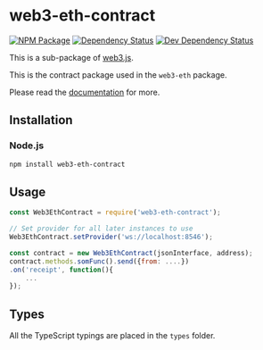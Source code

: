 # web3-eth-contract

[![NPM Package][npm-image]][npm-url] [![Dependency Status][deps-image]][deps-url] [![Dev Dependency Status][deps-dev-image]][deps-dev-url]

This is a sub-package of [web3.js][repo].

This is the contract package used in the `web3-eth` package.

Please read the [documentation][docs] for more.

## Installation

### Node.js

```bash
npm install web3-eth-contract
```

## Usage

```js
const Web3EthContract = require('web3-eth-contract');

// Set provider for all later instances to use
Web3EthContract.setProvider('ws://localhost:8546');

const contract = new Web3EthContract(jsonInterface, address);
contract.methods.somFunc().send({from: ....})
.on('receipt', function(){
    ...
});
```

[docs]: http://web3js.readthedocs.io/en/1.0/
[repo]: https://github.com/redbud-hk/web3.js

## Types

All the TypeScript typings are placed in the `types` folder.

[docs]: http://web3js.readthedocs.io/en/1.0/
[repo]: https://github.com/redbud-hk/web3.js
[npm-image]: https://img.shields.io/npm/v/web3-eth-contract.svg
[npm-url]: https://npmjs.org/package/web3-eth-contract
[deps-image]: https://david-dm.org/redbud-hk/web3.js/1.x/status.svg?path=packages/web3-eth-contract
[deps-url]: https://david-dm.org/redbud-hk/web3.js/1.x?path=packages/web3-eth-contract
[deps-dev-image]: https://david-dm.org/redbud-hk/web3.js/1.x/dev-status.svg?path=packages/web3-eth-contract
[deps-dev-url]: https://david-dm.org/redbud-hk/web3.js/1.x?type=dev&path=packages/web3-eth-contract

